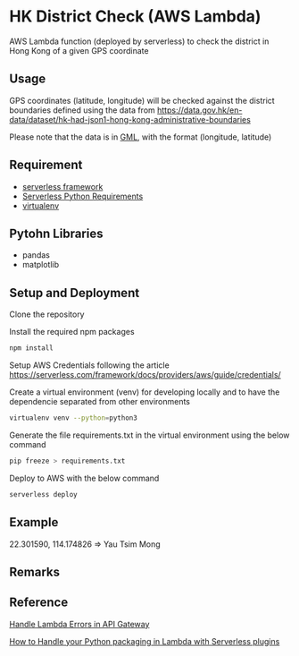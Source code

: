 # HK District Check (AWS Lambda)

AWS Lambda function (deployed by serverless) to check the district in Hong Kong of a given GPS coordinate

## Usage

GPS coordinates (latitude, longitude) will be checked against the district boundaries defined using the data from https://data.gov.hk/en-data/dataset/hk-had-json1-hong-kong-administrative-boundaries

Please note that the data is in [GML](https://en.wikipedia.org/wiki/Geography_Markup_Language), with the format (longitude, latitude)

## Requirement

- [serverless framework](https://serverless.com/)
- [Serverless Python Requirements](https://www.npmjs.com/package/serverless-python-requirements)
- [virtualenv](https://virtualenv.pypa.io/en/latest/)

## Pytohn Libraries

- pandas
- matplotlib

## Setup and Deployment

Clone the repository

Install the required npm packages

```bash
npm install
```

Setup AWS Credentials following the article https://serverless.com/framework/docs/providers/aws/guide/credentials/

Create a virtual environment (venv) for developing locally and to have the dependencie separated from other environments

```bash
virtualenv venv --python=python3
```

Generate the file requirements.txt in the virtual environment using the below command

```bash
pip freeze > requirements.txt
```

Deploy to AWS with the below command

```bash
serverless deploy
```

## Example

22.301590, 114.174826 => Yau Tsim Mong

## Remarks



## Reference

[Handle Lambda Errors in API Gateway](https://docs.aws.amazon.com/apigateway/latest/developerguide/handle-errors-in-lambda-integration.html)

[How to Handle your Python packaging in Lambda with Serverless plugins](https://serverless.com/blog/serverless-python-packaging/)
